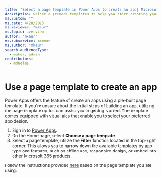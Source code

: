 ```yaml
---
title: "Select a page template in Power Apps to create an app| MicrosoftDocs"
description: Select a premade templates to help you start creating your app.
ms.custom: ""
ms.date: 4/28/2023
ms.reviewer: "mkaur"
ms.topic: overview
author: "mkaur"
ms.subservice: common
ms.author: "mkaur"
search.audienceType: 
  - maker, admin
contributors:
  - mduelae
---
```



# Use a page template to create an app

Power Apps offers the feature of create an apps using a pre-built page template. If you're unsure about the initial steps of building an app, utilizing the page template option can assist you in getting started. The template comes equipped with visual aids that enable you to select your preferred app design.


1. Sign in to [Power Apps](https://make.powerapps.com).
2. On the Home page, select **Choose a page template**.
3. Select a page template, utilize the **Filter** function located in the top-right corner. This allows you to narrow down the available templates by app type and features, such as offline use, responsive design, or embed into other Microsoft 365 products.

Follow the instructions provided [here](../index.md) based on the page template you are using.
